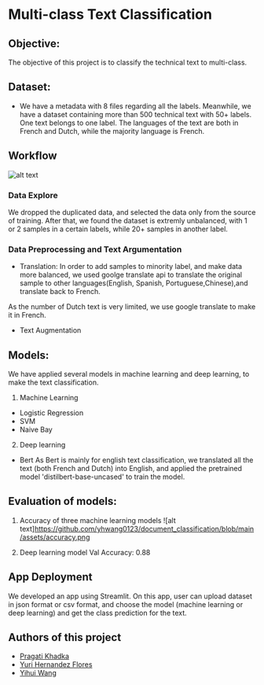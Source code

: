 # Multi-class Text Classification

## Objective: 
The objective of this project is to classify the technical text to multi-class. 

## Dataset: 
* We have a metadata with 8 files regarding all the labels. Meanwhile, we have a dataset containing more than 500 technical text with 50+ labels. One text belongs to one label. The languages of the text are both in French and Dutch, while the majority language is French. 

## Workflow
![alt text](https://github.com/yhwang0123/document_classification/blob/main/assets/workflow.png)

### Data Explore
We dropped the duplicated data, and selected the data only from the source of training. After that, we found the dataset is extremly unbalanced, with 1 or 2 samples in a certain labels, while 20+ samples in another label.

### Data Preprocessing and Text Argumentation
- Translation:
In order to add samples to minority label, and make data more balanced, we used goolge translate api to translate the original sample to other languages(English, Spanish, Portuguese,Chinese),and translate back to French.

As the number of Dutch text is very limited, we use google translate to make it in French.

- Text Augmentation


## Models:
We have applied several models in machine learning and deep learning, to make the text classification.
1. Machine Learning
- Logistic Regression
- SVM
- Naive Bay

2. Deep learning
- Bert
As Bert is mainly for english text classification, we translated all the text (both French and Dutch) into English, and applied the pretrained model 'distilbert-base-uncased' to train the model.


## Evaluation of models:
1. Accuracy of three machine learning models 
![alt text]https://github.com/yhwang0123/document_classification/blob/main/assets/accuracy.png

2. Deep learning model
Val Accuracy: 0.88

## App Deployment

We developed an app using Streamlit. On this app, user can upload dataset in json format or csv format, and choose the model (machine learning or deep learning) and get the class prediction for the text. 


## Authors of this project
* [Pragati Khadka](https://github.com/PragatiKhadka)
* [Yuri Hernandez Flores](https://github.com/YuriHFlowers)
* [Yihui Wang](https://github.com/yhwang0123)
 